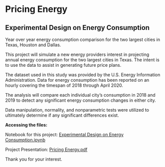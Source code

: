# Pricing Energy
## Experimental Design on Energy Consumption
Year over year energy consumption comparison for the two largest cities in Texas, Houston and Dallas.

This project will simulate a new energy providers interest in projecting annual energy consumption for the two largest cities in Texas. The intent is to use the data to assist in generating future price plans.

The dataset used in this study was provided by the U.S. Energy Information Administration. Data for energy consumption has been reported on an hourly covering the timespan of 2018 through April 2020.

The analysis will compare each individual city’s consumption in 2018 and 2019 to detect any significant energy consumption changes in either city.

Data manipulation, normality, and nonparametric tests were utilized to ultimately determine if any significant differences exist.

**Accessing the files:**

Notebook for this project: [Experimental Design on Energy Consumption.ipynb](https://github.com/fdortega/Experimental-Design-on-Energy-Consumption/blob/master/Experimental%20Design%20on%20Energy%20Consumption.ipynb)

Project Presentation: [Pricing Energy.pdf](https://github.com/fdortega/Experimental-Design-on-Energy-Consumption/blob/master/Pricing%20Energy.pdf)

Thank you for your interest.
